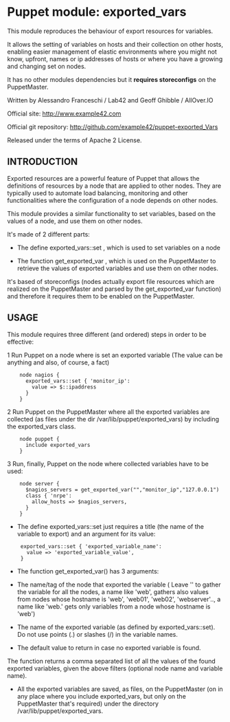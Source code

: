 # Puppet module: exported_vars

This module reproduces the behaviour of export resources for variables.

It allows the setting of variables on hosts and their collection on other hosts, enabling easier management of elastic environments where you might not know, upfront, names or ip addresses of hosts or where you have a growing and changing set on nodes.

It has no other modules dependencies but it **requires storeconfigs** on the PuppetMaster.

Written by Alessandro Franceschi / Lab42 and Geoff Ghibble / AllOver.IO

Official site: http://www.example42.com

Official git repository: http://github.com/example42/puppet-exported_Vars

Released under the terms of Apache 2 License.


## INTRODUCTION

Exported resources are a powerful feature of Puppet that allows the definitions of resources by a node that are applied to other nodes. They are typically used to automate load balancing, monitoring and other functionalities where the configuration of a node depends on other nodes.

This module provides a similar functionality to set variables, based on the values of a node, and use them on other nodes.

It's made of 2 different parts:

* The define exported_vars::set , which is used to set variables on a node

* The function get_exported_var , which is used on the PuppetMaster to retrieve the values of exported variables and use them on other nodes.

It's based of storeconfigs (nodes actually export file resources which are realized on the PuppetMaster and parsed by the get_exported_var function) and therefore it requires them to be enabled on the PuppetMaster.


## USAGE

This module requires three different (and ordered) steps in order to be effective:

 1 Run Puppet on a node where is set an exported variable (The value can be anything and also, of course, a fact)

        node nagios {
          exported_vars::set { 'monitor_ip':
            value => $::ipaddress
          }
        }

 2 Run Puppet on the PuppetMaster where all the exported variables are collected (as files under the dir /var/lib/puppet/exported_vars) by including the exported_vars class.

        node puppet {
          include exported_vars
        }

 3 Run, finally, Puppet on the node where collected variables have to be used:

        node server {
          $nagios_servers = get_exported_var("","monitor_ip","127.0.0.1")
          class { 'nrpe':
            allow_hosts => $nagios_servers,
          }
        }


 * The define exported_vars::set just requires a title (the name of the variable to export) and an argument for its value:

        exported_vars::set { 'exported_variable_name':
          value => 'exported_variable_value',
        }


 * The function get_exported_var() has 3 arguments:

  - The name/tag of the node that exported the variable ( Leave '' to gather the variable for all the nodes, a name like 'web', gathers also values from nodes whose hostname is 'web', 'web01', 'web02', 'webserver'.., a name like 'web\.' gets only variables from a node whose hostname is 'web')

  - The name of the exported variable (as defined by exported_vars::set). Do not use points (.) or slashes (/) in the variable names.

  - The default value to return in case no exported variable is found.

The function returns a comma separated list of all the values of the found exported variables, given the above filters (optional node name and variable name).

  * All the exported variables are saved, as files, on the PuppetMaster (on in any place where you include exported_vars, but only on the PuppetMaster that's required) under the directory /var/lib/puppet/exported_vars.


